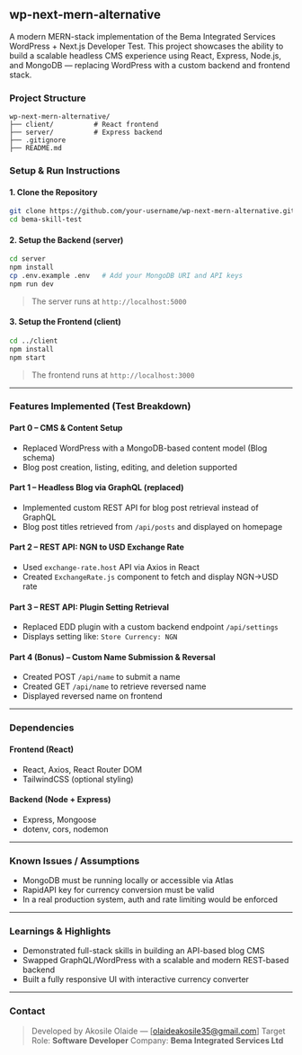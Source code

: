 ##  wp-next-mern-alternative

A modern MERN-stack implementation of the Bema Integrated Services WordPress + Next.js Developer Test. This project showcases the ability to build a scalable headless CMS experience using React, Express, Node.js, and MongoDB — replacing WordPress with a custom backend and frontend stack.


### Project Structure

```
wp-next-mern-alternative/
├── client/          # React frontend
├── server/          # Express backend
├── .gitignore
├── README.md
```



###  Setup & Run Instructions

#### 1. Clone the Repository

```bash
git clone https://github.com/your-username/wp-next-mern-alternative.git
cd bema-skill-test
```

#### 2. Setup the Backend (server)

```bash
cd server
npm install
cp .env.example .env   # Add your MongoDB URI and API keys
npm run dev
```

> The server runs at `http://localhost:5000`

#### 3. Setup the Frontend (client)

```bash
cd ../client
npm install
npm start
```

> The frontend runs at `http://localhost:3000`

---

###  Features Implemented (Test Breakdown)

####  **Part 0 – CMS & Content Setup**

* Replaced WordPress with a MongoDB-based content model (Blog schema)
* Blog post creation, listing, editing, and deletion supported

####  **Part 1 – Headless Blog via GraphQL (replaced)**

* Implemented custom REST API for blog post retrieval instead of GraphQL
* Blog post titles retrieved from `/api/posts` and displayed on homepage

####  **Part 2 – REST API: NGN to USD Exchange Rate**

* Used `exchange-rate.host` API via Axios in React
* Created `ExchangeRate.js` component to fetch and display NGN→USD rate

####  **Part 3 – REST API: Plugin Setting Retrieval**

* Replaced EDD plugin with a custom backend endpoint `/api/settings`
* Displays setting like: `Store Currency: NGN`

####  **Part 4 (Bonus) – Custom Name Submission & Reversal**

* Created POST `/api/name` to submit a name
* Created GET `/api/name` to retrieve reversed name
* Displayed reversed name on frontend

---

###  Dependencies

#### Frontend (React)

* React, Axios, React Router DOM
* TailwindCSS (optional styling)

#### Backend (Node + Express)

* Express, Mongoose
* dotenv, cors, nodemon

---

###  Known Issues / Assumptions

* MongoDB must be running locally or accessible via Atlas
* RapidAPI key for currency conversion must be valid
* In a real production system, auth and rate limiting would be enforced

---

###  Learnings & Highlights

* Demonstrated full-stack skills in building an API-based blog CMS
* Swapped GraphQL/WordPress with a scalable and modern REST-based backend
* Built a fully responsive UI with interactive currency converter

---

###  Contact
> Developed by Akosile Olaide — \[[olaideakosile35@gmail.com](mailto:olaideakosile35@gmail.com)]
> Target Role: **Software Developer**
> Company: **Bema Integrated Services Ltd**

